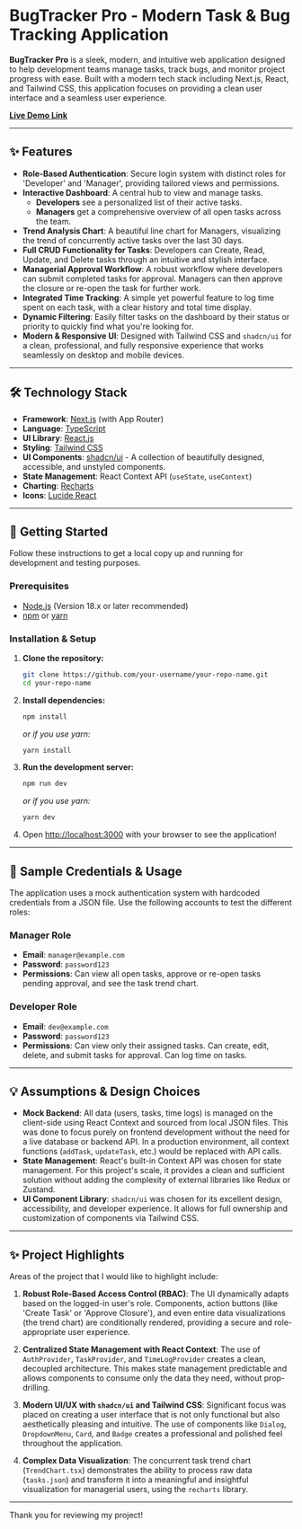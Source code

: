 # BugTracker Pro - Modern Task & Bug Tracking Application


**BugTracker Pro** is a sleek, modern, and intuitive web application designed to help development teams manage tasks, track bugs, and monitor project progress with ease. Built with a modern tech stack including Next.js, React, and Tailwind CSS, this application focuses on providing a clean user interface and a seamless user experience.

**[Live Demo Link](https://your-vercel-or-netlify-link.com)** 

---

## ✨ Features

-   **Role-Based Authentication**: Secure login system with distinct roles for 'Developer' and 'Manager', providing tailored views and permissions.
-   **Interactive Dashboard**: A central hub to view and manage tasks.
    -   **Developers** see a personalized list of their active tasks.
    -   **Managers** get a comprehensive overview of all open tasks across the team.
-   **Trend Analysis Chart**: A beautiful line chart for Managers, visualizing the trend of concurrently active tasks over the last 30 days.
-   **Full CRUD Functionality for Tasks**: Developers can Create, Read, Update, and Delete tasks through an intuitive and stylish interface.
-   **Managerial Approval Workflow**: A robust workflow where developers can submit completed tasks for approval. Managers can then approve the closure or re-open the task for further work.
-   **Integrated Time Tracking**: A simple yet powerful feature to log time spent on each task, with a clear history and total time display.
-   **Dynamic Filtering**: Easily filter tasks on the dashboard by their status or priority to quickly find what you're looking for.
-   **Modern & Responsive UI**: Designed with Tailwind CSS and `shadcn/ui` for a clean, professional, and fully responsive experience that works seamlessly on desktop and mobile devices.

---

## 🛠️ Technology Stack

-   **Framework**: [Next.js](https://nextjs.org/) (with App Router)
-   **Language**: [TypeScript](https://www.typescriptlang.org/)
-   **UI Library**: [React.js](https://reactjs.org/)
-   **Styling**: [Tailwind CSS](https://tailwindcss.com/)
-   **UI Components**: [shadcn/ui](https://ui.shadcn.com/) - A collection of beautifully designed, accessible, and unstyled components.
-   **State Management**: React Context API (`useState`, `useContext`)
-   **Charting**: [Recharts](https://recharts.org/)
-   **Icons**: [Lucide React](https://lucide.dev/)

---

## 🚀 Getting Started

Follow these instructions to get a local copy up and running for development and testing purposes.

### Prerequisites

-   [Node.js](https://nodejs.org/) (Version 18.x or later recommended)
-   [npm](https://www.npmjs.com/) or [yarn](https://yarnpkg.com/)

### Installation & Setup

1.  **Clone the repository:**
    ```bash
    git clone https://github.com/your-username/your-repo-name.git
    cd your-repo-name
    ```

2.  **Install dependencies:**
    ```bash
    npm install
    ```
    _or if you use yarn:_
    ```bash
    yarn install
    ```

3.  **Run the development server:**
    ```bash
    npm run dev
    ```
    _or if you use yarn:_
    ```bash
    yarn dev
    ```

4.  Open [http://localhost:3000](http://localhost:3000) with your browser to see the application!

---

## 🔑 Sample Credentials & Usage

The application uses a mock authentication system with hardcoded credentials from a JSON file. Use the following accounts to test the different roles:

### **Manager Role**

-   **Email**: `manager@example.com`
-   **Password**: `password123`
-   **Permissions**: Can view all open tasks, approve or re-open tasks pending approval, and see the task trend chart.

### **Developer Role**

-   **Email**: `dev@example.com`
-   **Password**: `password123`
-   **Permissions**: Can view only their assigned tasks. Can create, edit, delete, and submit tasks for approval. Can log time on tasks.

---

## 💡 Assumptions & Design Choices

-   **Mock Backend**: All data (users, tasks, time logs) is managed on the client-side using React Context and sourced from local JSON files. This was done to focus purely on frontend development without the need for a live database or backend API. In a production environment, all context functions (`addTask`, `updateTask`, etc.) would be replaced with API calls.
-   **State Management**: React's built-in Context API was chosen for state management. For this project's scale, it provides a clean and sufficient solution without adding the complexity of external libraries like Redux or Zustand.
-   **UI Component Library**: `shadcn/ui` was chosen for its excellent design, accessibility, and developer experience. It allows for full ownership and customization of components via Tailwind CSS.

---

## ✨ Project Highlights

Areas of the project that I would like to highlight include:

1.  **Robust Role-Based Access Control (RBAC)**: The UI dynamically adapts based on the logged-in user's role. Components, action buttons (like 'Create Task' or 'Approve Closure'), and even entire data visualizations (the trend chart) are conditionally rendered, providing a secure and role-appropriate user experience.

2.  **Centralized State Management with React Context**: The use of `AuthProvider`, `TaskProvider`, and `TimeLogProvider` creates a clean, decoupled architecture. This makes state management predictable and allows components to consume only the data they need, without prop-drilling.

3.  **Modern UI/UX with `shadcn/ui` and Tailwind CSS**: Significant focus was placed on creating a user interface that is not only functional but also aesthetically pleasing and intuitive. The use of components like `Dialog`, `DropdownMenu`, `Card`, and `Badge` creates a professional and polished feel throughout the application.

4.  **Complex Data Visualization**: The concurrent task trend chart (`TrendChart.tsx`) demonstrates the ability to process raw data (`tasks.json`) and transform it into a meaningful and insightful visualization for managerial users, using the `recharts` library.

---

Thank you for reviewing my project!